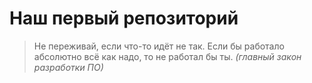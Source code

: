 # Наш первый репозиторий

> Не переживай, если что-то идёт не так.
> Если бы работало абсолютно всё как надо, то не работал бы ты.
> *(главный закон разработки ПО)*
